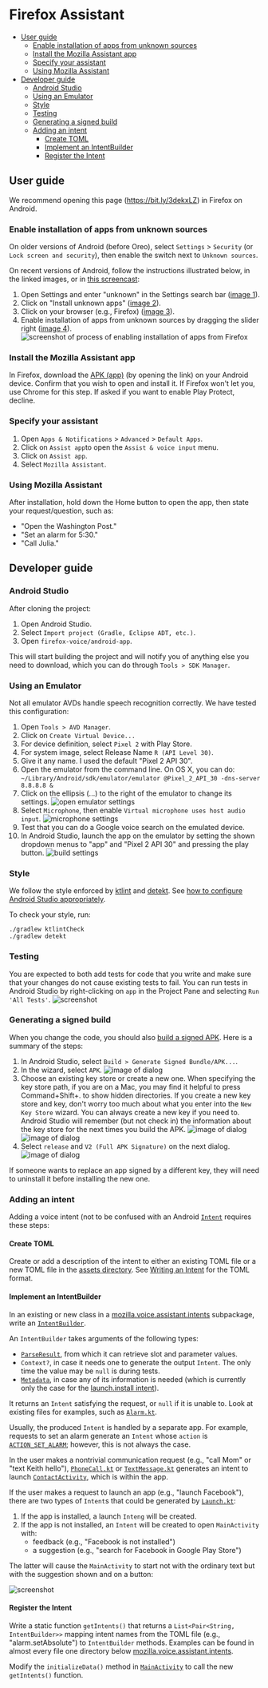 # Firefox Assistant

  * [User guide](#user-guide)
    + [Enable installation of apps from unknown sources](#enable-installation-of-apps-from-unknown-sources)
    + [Install the Mozilla Assistant app](#install-the-mozilla-assistant-app)
    + [Specify your assistant](#specify-your-assistant)
    + [Using Mozilla Assistant](#using-mozilla-assistant)
  * [Developer guide](#developer-guide)
    + [Android Studio](#android-studio)
    + [Using an Emulator](#using-an-emulator)
    + [Style](#style)
    + [Testing](#testing)
    + [Generating a signed build](#generating-a-signed-build)
    + [Adding an intent](#adding-an-intent)
      - [Create TOML](#create-toml)
      - [Implement an IntentBuilder](#implement-an-intentbuilder)
      - [Register the Intent](#register-the-intent)

## User guide

We recommend opening this page (https://bit.ly/3dekxLZ) in Firefox on Android.

### Enable installation of apps from unknown sources

On older versions of Android (before Oreo), select `Settings` > `Security` (or `Lock screen and security`), then enable the switch next to `Unknown sources`.

On recent versions of Android, follow the instructions illustrated below, in the linked images, or in [this screencast](https://github.com/mozilla/firefox-voice/mozilla-assistant/blob/master/doc/unknown-sources25.gif):

   1. Open Settings and enter "unknown" in the Settings search bar ([image 1](
   https://github.com/mozilla/firefox-voice/raw/master/android-app/doc/unknown-sources1.png)).
   2. Click on "Install unknown apps" ([image 2](https://github.com/mozilla/firefox-voice/raw/master/android-app/doc/unknown-sources2.png)).
   3. Click on your browser (e.g., Firefox) ([image 3](https://github.com/mozilla/firefox-voice/raw/master/android-app/doc/unknown-sources3.png)).
   4. Enable installation of apps from unknown sources by dragging the slider right ([image 4](https://github.com/mozilla/firefox-voice/raw/master/android-app/doc/unknown-sources4.png)).
![screenshot of process of enabling installation of apps from Firefox](https://github.com/mozilla/firefox-voice/raw/master/android-app/doc/unknown-sources-recent.png)

### Install the Mozilla Assistant app

In Firefox, download the [APK (app)](https://github.com/mozilla/firefox-voice/blob/master/android-app/app/release/app-release.apk?raw=true) (by opening the link) on your Android device. Confirm that you wish to open and install it. If Firefox won't let you, use Chrome for this step. If asked if you want to enable Play Protect, decline.

### Specify your assistant

1. Open `Apps & Notifications` > `Advanced` > `Default Apps`.
2. Click on `Assist app`to open the `Assist & voice input` menu.
3. Click on `Assist app`.
4. Select `Mozilla Assistant`.

### Using Mozilla Assistant

After installation, hold down the Home button to open the app, then state your request/question, such as:

 * "Open the Washington Post."
 * "Set an alarm for 5:30."
 * "Call Julia."

## Developer guide

### Android Studio

After cloning the project:

1. Open Android Studio.
2. Select `Import project (Gradle, Eclipse ADT, etc.)`.
3. Open `firefox-voice/android-app`.

This will start building the project and will notify you of anything else you need to download, which you can do through `Tools > SDK Manager`.

### Using an Emulator

Not all emulator AVDs handle speech recognition correctly. We have tested this configuration:

1. Open `Tools > AVD Manager`.
2. Click on `Create Virtual Device...`
3. For device definition, select `Pixel 2` with Play Store.
4. For system image, select Release Name `R (API Level 30)`.
5. Give it any name. I used the default "Pixel 2 API 30".
6. Open the emulator from the command line. On OS X, you can do: `~/Library/Android/sdk/emulator/emulator @Pixel_2_API_30 -dns-server 8.8.8.8 &`
7. Click on the ellipsis (...) to the right of the emulator to change its settings. ![open emulator settings](doc/emulator-options-cropped.png)
8. Select `Microphone`, then enable `Virtual microphone uses host audio input`. ![microphone settings](doc/enable-microphone.png)
9. Test that you can do a Google voice search on the emulated device.
10. In Android Studio, launch the app on the emulator by setting the shown dropdown menus to "app" and "Pixel 2 API 30" and pressing the play button. ![build settings](doc/build-settings.png)

### Style ###
We follow the style enforced by [ktlint](https://ktlint.github.io/) and [detekt](https://arturbosch.github.io/detekt/). See [how to configure Android Studio appropriately](https://github.com/pinterest/ktlint#option-1-recommended).

To check your style, run:

```
./gradlew ktlintCheck
./gradlew detekt
```

### Testing ###
You are expected to both add tests for code that you write and make sure that your changes do not
cause existing tests to fail. You can run tests in Android Studio by right-clicking on `app` in the Project Pane and selecting `Run 'All Tests'`. ![screenshot](doc/run-all-tests.png)

### Generating a signed build ###
When you change the code, you should also [build a signed APK](https://developer.android.com/studio/publish/app-signing#sign-apk). Here is a summary of the steps:

1. In Android Studio, select `Build > Generate Signed Bundle/APK...`.
2. In the wizard, select `APK`. ![image of dialog](doc/generate-signed-bundle.png)
3. Choose an existing key store or create a new one. When specifying the key store path, if you are on a Mac, you may find it helpful to press Command+Shift+. to show hidden directories. If you create a new key store and key, don't worry too much about what you enter into the `New Key Store` wizard. You can always create a new key if you need to. Android Studio will remember (but not check in) the information about the key store for the next times you build the APK. ![image of dialog](doc/new-key-store.png) ![image of dialog](doc/specify-key.png)
4. Select `release` and `V2 (Full APK Signature)` on the next dialog. ![image of dialog](doc/generate-signed-bundle.png)

If someone wants to replace an app signed by a different key, they will need to uninstall it before installing the new one.

### Adding an intent ###

Adding a voice intent (not to be confused with an Android [`Intent`](https://developer.android.com/reference/android/content/Intent) requires these steps:

#### Create TOML ####

Create or add a description of the intent to either an existing TOML file or a new TOML file in the [assets directory](https://github.com/mozilla/firefox-voice/tree/master/android-app/app/src/main/assets). See [Writing an Intent](https://github.com/mozilla/firefox-voice/tree/master/docs/writing-an-intent.md) for the TOML format.

#### Implement an IntentBuilder ####
In an existing or new class in a [mozilla.voice.assistant.intents](https://github.com/mozilla/firefox-voice/tree/master/android-app/app/src/main/java/mozilla/voice/assistant/intents) subpackage, write an [`IntentBuilder`](https://github.com/mozilla/firefox-voice/blob/master/android-app/app/src/main/java/mozilla/voice/assistant/intents/IntentRunner.kt#L104).

An `IntentBuilder` takes arguments of the following types:

* [`ParseResult`](https://github.com/mozilla/firefox-voice/blob/master/android-app/app/src/main/java/mozilla/voice/assistant/intents/IntentParser.kt#L33), from which it can retrieve slot and parameter values.
* `Context?`, in case it needs one to generate the output `Intent`. The only time the value may be `null` is during tests.
* [`Metadata`](https://github.com/mozilla/firefox-voice/blob/master/android-app/app/src/main/java/mozilla/voice/assistant/intents/Metadata.kt), in case any of its information is needed (which is currently only the case for the [launch.install intent](https://github.com/mozilla/firefox-voice/blob/master/android-app/app/src/main/java/mozilla/voice/assistant/intents/apps/Launch.kt)).

It returns an `Intent` satisfying the request, or `null` if it is unable to. Look at existing files for examples, such as [`Alarm.kt`](https://github.com/mozilla/firefox-voice/blob/master/android-app/app/src/main/java/mozilla/voice/assistant/intents/alarm/Alarm.kt).

Usually, the produced `Intent` is handled by a separate app. For example, requests to set an alarm generate an `Intent` whose `action` is [`ACTION_SET_ALARM`](https://developer.android.com/reference/android/provider/AlarmClock#ACTION_SET_ALARM); however, this is not always the case.

In the user makes a nontrivial communication request (e.g., "call Mom" or "text Keith hello"), [`PhoneCall.kt`](https://github.com/mozilla/firefox-voice/blob/master/android-app/app/src/main/java/mozilla/voice/assistant/intents/communication/PhoneCall.kt) or [`TextMessage.kt`](https://github.com/mozilla/firefox-voice/blob/master/android-app/app/src/main/java/mozilla/voice/assistant/intents/communication/TextMessage.kt) generates an intent to launch [`ContactActivity`](https://github.com/mozilla/firefox-voice/blob/master/android-app/app/src/main/java/mozilla/voice/assistant/intents/communication/ui/contact/ContactActivity.kt), which is within the app.

If the user makes a request to launch an app (e.g., "launch Facebook"), there are two types of `Intent`s that could be generated by [`Launch.kt`](https://github.com/mozilla/firefox-voice/blob/master/android-app/app/src/main/java/mozilla/voice/assistant/intents/apps/Launch.kt):

1. If the app is installed, a launch `Inteng` will be created.
2. If the app is not installed, an `Intent` will be created to open `MainActivity` with:
      * feedback (e.g., "Facebook is not installed")
      * a suggestion (e.g., "search for Facebook in Google Play Store")

The latter will cause the `MainActivity` to start not with the ordinary text but with the suggestion shown and on a button:

![screenshot](doc/install-facebook.png)

#### Register the Intent ####

Write a static function `getIntents()` that returns a `List<Pair<String, IntentBuilder>>` mapping intent names from the TOML file (e.g., "alarm.setAbsolute") to `IntentBuilder` methods. Examples can be found in almost every file one directory below [mozilla.voice.assistant.intents](https://github.com/mozilla/firefox-voice/tree/master/android-app/app/src/main/java/mozilla/voice/assistant/intents).

Modify the `initializeData()` method in [`MainActivity`](https://github.com/mozilla/firefox-aoice/blob/master/android-app/app/src/main/java/mozilla/voice/assistant/MainActivity.kt) to call the new `getIntents()` function.
